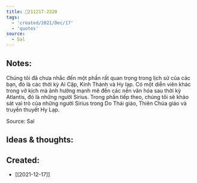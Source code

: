 ```yaml
---
title: 💬211217-2320
tags:
  - 'created/2021/Dec/17'
  - 'quotes'
source:
  - Sal
---
```


## Notes:
Chúng tôi đã chưa nhắc đến một phần rất quan trọng trong lịch sử của các bạn, đó là các thời kỳ Ai Cập, Kinh Thánh và Hy lạp. Có một diễn viên khác trong vở kịch mà ảnh hưởng mạnh mẽ đến các nền văn hóa sau thời kỳ Atlantis, đó là những người Sirius. Trong phần tiếp theo, chúng tôi sẽ khảo sát vai trò của những người Sirius trong Do Thái giáo, Thiên Chúa giáo và truyền thuyết Hy Lạp.

Source: Sal

## Ideas & thoughts:

## Created:
- [[2021-12-17]]
